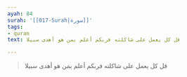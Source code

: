 ```yaml
---
ayah: 84
surah: '[[017-Surah|سورة]]'
tags:
- quran
text: قل كل يعمل على شاكلته فربكم أعلم بمن هو أهدى سبيلا

---
```

> قل كل يعمل على شاكلته فربكم أعلم بمن هو أهدى سبيلا
